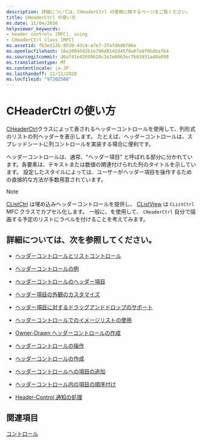 ```yaml
---
description: 詳細については、CHeaderCtrl の使用に関するページをご覧ください。
title: CHeaderCtrl の使い方
ms.date: 11/04/2016
helpviewer_keywords:
- header controls [MFC], using
- CHeaderCtrl class [MFC]
ms.assetid: fb3e512b-9539-43c4-a7e7-3fafd6d0706e
ms.openlocfilehash: 16e2804592b1e790d0142d4570a07a8f0bdbafb4
ms.sourcegitcommit: d6af41e42699628c3e2e6063ec7b03931a49a098
ms.translationtype: MT
ms.contentlocale: ja-JP
ms.lasthandoff: 12/11/2020
ms.locfileid: "97202588"
---
```

# <a name="using-cheaderctrl"></a>CHeaderCtrl の使い方

[CHeaderCtrl](../mfc/reference/cheaderctrl-class.md)クラスによって表されるヘッダーコントロールを使用して、列形式のリストの列ヘッダーを表示します。 たとえば、ヘッダーコントロールは、スプレッドシートに列コントロールを実装する場合に便利です。

ヘッダーコントロールは、通常、"ヘッダー項目" と呼ばれる部分に分かれています。各要素は、テキストまたは数値の関連付けられた列のタイトルを示しています。 設定したスタイルによっては、ユーザーがヘッダー項目を操作するための直接的な方法が多数用意されています。

> [!NOTE]
> [CListCtrl](../mfc/reference/clistctrl-class.md) は埋め込みヘッダーコントロールを提供し、 [CListView](../mfc/reference/clistview-class.md) は `CListCtrl` MFC クラスでカプセル化します。 一般に、を使用して、 `CHeaderCtrl` 自分で描画する予定のリストにラベルを付けることを考えてみます。

## <a name="what-do-you-want-to-know-more-about"></a>詳細については、次を参照してください。

- [ヘッダーコントロールとリストコントロール](../mfc/header-control-and-list-control.md)

- [ヘッダーコントロールの例](../mfc/header-control-examples.md)

- [ヘッダーコントロールのヘッダー項目](../mfc/header-items-in-a-header-control.md)

- [ヘッダー項目の外観のカスタマイズ](../mfc/customizing-the-header-item-s-appearance.md)

- [ヘッダー項目に対するドラッグアンドドロップのサポート](../mfc/providing-drag-and-drop-support-for-header-items.md)

- [ヘッダーコントロールでのイメージリストの使用](../mfc/using-image-lists-with-header-controls.md)

- [Owner-Drawn ヘッダーコントロールの作成](../mfc/making-owner-drawn-header-controls.md)

- [ヘッダーコントロールの操作](../mfc/working-with-a-header-control.md)

- [ヘッダーコントロールの作成](../mfc/creating-the-header-control.md)

- [ヘッダーコントロールへの項目の追加](../mfc/adding-items-to-the-header-control.md)

- [ヘッダーコントロール内の項目の順序付け](../mfc/ordering-items-in-the-header-control.md)

- [Header-Control 通知の処理](../mfc/processing-header-control-notifications.md)

## <a name="see-also"></a>関連項目

[コントロール](../mfc/controls-mfc.md)
